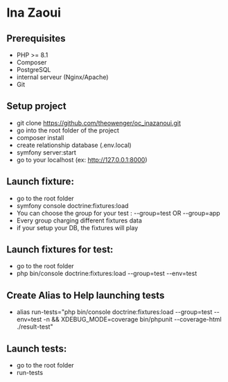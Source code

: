 # Ina Zaoui

## Prerequisites

- PHP >= 8.1
- Composer
- PostgreSQL
- internal serveur (Nginx/Apache)
- Git

## Setup project

- git clone https://github.com/theowenger/oc_inazanoui.git
- go into the root folder of the project
- composer install
- create relationship database (.env.local)
- symfony server:start
- go to your localhost (ex: http://127.0.0.1:8000)

## Launch fixture:

- go to the root folder
- symfony console doctrine:fixtures:load
- You can choose the group for your test : --group=test OR --group=app
- Every group charging different fixtures data
- if your setup your DB, the fixtures will play

## Launch fixtures for test:

- go to the root folder
- php bin/console doctrine:fixtures:load --group=test --env=test

## Create Alias to Help launching tests 
- alias run-tests="php bin/console doctrine:fixtures:load --group=test --env=test -n && XDEBUG_MODE=coverage bin/phpunit --coverage-html ./result-test"


## Launch tests:
- go to the root folder
- run-tests